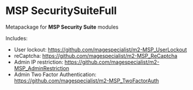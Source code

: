 # MSP SecuritySuiteFull

Metapackage for **MSP Security Suite** modules

Includes:
- User lockout: https://github.com/magespecialist/m2-MSP_UserLockout
- reCaptcha: https://github.com/magespecialist/m2-MSP_ReCaptcha
- Admin IP restriction: https://github.com/magespecialist/m2-MSP_AdminRestriction
- Admin Two Factor Authentication: https://github.com/magespecialist/m2-MSP_TwoFactorAuth

